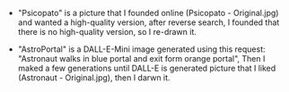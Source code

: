 - "Psicopato" is a picture that I founded online (Psicopato - Original.jpg) and wanted a high-quality version, after reverse search, I founded that there is no high-quality version, so I re-drawn it.

- "AstroPortal" is a DALL-E-Mini image generated using this request: "Astronaut walks in blue portal and exit form orange portal", Then I maked a few generations until DALL-E is generated picture that I liked (Astronaut - Original.jpg), then I darwn it.
